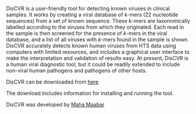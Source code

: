 DisCVR is a user-friendly tool for detecting known viruses in clinical samples. It works by creating a viral database of _k_-mers (22 nucleotide sequences) from a set of known sequence. These _k_-mers are taxonomically labelled according to the viruses from which they originated. Each read in the sample is then screened for the presence of _k_-mers in the viral database, and a list of all viruses with _k_-mers found in the sample is shown. DisCVR accurately detects known human viruses from HTS data using computers with limited resources, and includes a graphical user interface to make the interpretation and validation of results easy. At present, DisCVR is a human viral diagnostic tool, but it could be readily extended to include non-viral human pathogens and pathogens of other hosts. 


DisCVR can be downloaded from [here](http://bioinformatics.cvr.ac.uk/discvr.php) 

The download includes information for installing and running the tool. 

DisCVR was developed by [Maha Maabar](https://github.com/MahaMaabar)

